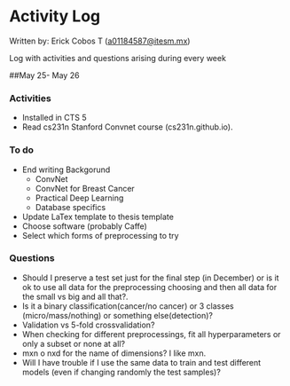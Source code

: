 # Activity Log
Written by: Erick Cobos T (a01184587@itesm.mx)

Log with activities and questions arising during every week

##May 25- May 26
### Activities
* Installed in CTS 5
* Read cs231n Stanford Convnet course (cs231n.github.io).

### To do
* End writing Backgorund
	* ConvNet
	* ConvNet for Breast Cancer
	* Practical Deep Learning
	* Database specifics
* Update LaTex template to thesis template
* Choose software (probably Caffe)
* Select which forms of preprocessing to try

### Questions
* Should I preserve a test set just for the final step (in December) or is it ok to use all data for the preprocessing choosing and then all data for the small vs big and all that?. 
* Is it a binary classification(cancer/no cancer) or 3 classes (micro/mass/nothing) or something else(detection)?
* Validation vs 5-fold crossvalidation?
* When checking for different preprocessings, fit all hyperparameters or only a subset or none at all?
* mxn o nxd for the name of dimensions?  I like mxn.
* Will I have trouble if I use the same data to train and test different models (even if changing randomly the test samples)?
